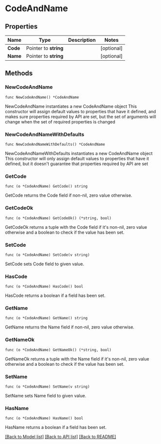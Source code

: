 # CodeAndName

## Properties

Name | Type | Description | Notes
------------ | ------------- | ------------- | -------------
**Code** | Pointer to **string** |  | [optional] 
**Name** | Pointer to **string** |  | [optional] 

## Methods

### NewCodeAndName

`func NewCodeAndName() *CodeAndName`

NewCodeAndName instantiates a new CodeAndName object
This constructor will assign default values to properties that have it defined,
and makes sure properties required by API are set, but the set of arguments
will change when the set of required properties is changed

### NewCodeAndNameWithDefaults

`func NewCodeAndNameWithDefaults() *CodeAndName`

NewCodeAndNameWithDefaults instantiates a new CodeAndName object
This constructor will only assign default values to properties that have it defined,
but it doesn't guarantee that properties required by API are set

### GetCode

`func (o *CodeAndName) GetCode() string`

GetCode returns the Code field if non-nil, zero value otherwise.

### GetCodeOk

`func (o *CodeAndName) GetCodeOk() (*string, bool)`

GetCodeOk returns a tuple with the Code field if it's non-nil, zero value otherwise
and a boolean to check if the value has been set.

### SetCode

`func (o *CodeAndName) SetCode(v string)`

SetCode sets Code field to given value.

### HasCode

`func (o *CodeAndName) HasCode() bool`

HasCode returns a boolean if a field has been set.

### GetName

`func (o *CodeAndName) GetName() string`

GetName returns the Name field if non-nil, zero value otherwise.

### GetNameOk

`func (o *CodeAndName) GetNameOk() (*string, bool)`

GetNameOk returns a tuple with the Name field if it's non-nil, zero value otherwise
and a boolean to check if the value has been set.

### SetName

`func (o *CodeAndName) SetName(v string)`

SetName sets Name field to given value.

### HasName

`func (o *CodeAndName) HasName() bool`

HasName returns a boolean if a field has been set.


[[Back to Model list]](../README.md#documentation-for-models) [[Back to API list]](../README.md#documentation-for-api-endpoints) [[Back to README]](../README.md)


